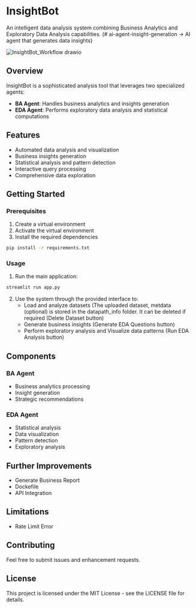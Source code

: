 # InsightBot
An intelligent data analysis system combining Business Analytics and Exploratory Data Analysis capabilities. (# ai-agent-insight-generation ->
AI agent that generates data insights)

![InsightBot_Workflow drawio](https://github.com/user-attachments/assets/4acac482-eb8c-4f10-8362-5e66737f4769)

## Overview
InsightBot is a sophisticated analysis tool that leverages two specialized agents:
- **BA Agent**: Handles business analytics and insights generation
- **EDA Agent**: Performs exploratory data analysis and statistical computations

## Features
- Automated data analysis and visualization
- Business insights generation
- Statistical analysis and pattern detection
- Interactive query processing
- Comprehensive data exploration

## Getting Started
### Prerequisites
1. Create a virtual environment
2. Activate the virtual environment
3. Install the required dependencies
```bash
pip install -r requirements.txt
```
### Usage
1. Run the main application:
```bash
streamlit run app.py
```
2. Use the system through the provided interface to:
    - Load and analyze datasets (The uploaded dataset, metdata (optional) is stored in the datapath_info folder. It can be deleted if required (Delete Dataset button)
    - Generate business insights (Generate EDA Questions button)
    - Perform exploratory analysis and Visualize data patterns (Run EDA Analysis button)

## Components
### BA Agent
- Business analytics processing
- Insight generation
- Strategic recommendations
### EDA Agent
- Statistical analysis
- Data visualization
- Pattern detection
- Exploratory analysis

## Further Improvements
- Generate Business Report
- Dockefile
- API Integration

## Limitations
- Rate Limit Error


## Contributing
Feel free to submit issues and enhancement requests.
## License
This project is licensed under the MIT License - see the LICENSE file for details.

